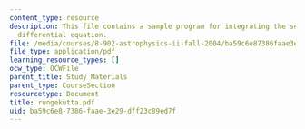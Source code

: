 ```yaml
---
content_type: resource
description: This file contains a sample program for integrating the second-order
  differential equation.
file: /media/courses/8-902-astrophysics-ii-fall-2004/ba59c6e87386faae3e29dff23c89ed7f_rungekutta.pdf
file_type: application/pdf
learning_resource_types: []
ocw_type: OCWFile
parent_title: Study Materials
parent_type: CourseSection
resourcetype: Document
title: rungekutta.pdf
uid: ba59c6e8-7386-faae-3e29-dff23c89ed7f
---
```

